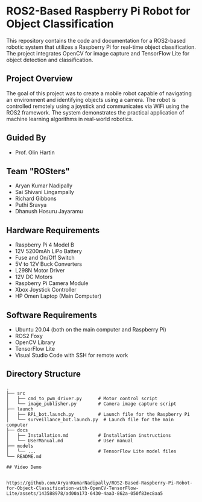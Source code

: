 # ROS2-Based Raspberry Pi Robot for Object Classification

This repository contains the code and documentation for a ROS2-based robotic system that utilizes a Raspberry Pi for real-time object classification. The project integrates OpenCV for image capture and TensorFlow Lite for object detection and classification.

## Project Overview

The goal of this project was to create a mobile robot capable of navigating an environment and identifying objects using a camera. The robot is controlled remotely using a joystick and communicates via WiFi using the ROS2 framework. The system demonstrates the practical application of machine learning algorithms in real-world robotics.

## Guided By

- Prof. Olin Hartin

## Team "ROSters"

- Aryan Kumar Nadipally
- Sai Shivani Lingampally
- Richard Gibbons
- Puthi Sravya
- Dhanush Hosuru Jayaramu

## Hardware Requirements

- Raspberry Pi 4 Model B
- 12V 5200mAh LiPo Battery
- Fuse and On/Off Switch
- 5V to 12V Buck Converters
- L298N Motor Driver
- 12V DC Motors
- Raspberry Pi Camera Module
- Xbox Joystick Controller
- HP Omen Laptop (Main Computer)

## Software Requirements

- Ubuntu 20.04 (both on the main computer and Raspberry Pi)
- ROS2 Foxy
- OpenCV Library
- TensorFlow Lite
- Visual Studio Code with SSH for remote work

## Directory Structure

```plaintext
.
├── src
│   ├── cmd_to_pwm_driver.py      # Motor control script
│   └── image_publisher.py        # Camera image capture script
├── launch
│   ├── RPi_bot.launch.py         # Launch file for the Raspberry Pi
│   └── surveillance_bot.launch.py  # Launch file for the main computer
├── docs
│   ├── Installation.md           # Installation instructions
│   └── UserManual.md             # User manual
├── models
│   └── ...                       # TensorFlow Lite model files
└── README.md

## Video Demo


https://github.com/AryanKumarNadipally/ROS2-Based-Raspberry-Pi-Robot-for-Object-Classification-with-OpenCV-TensorFlow-Lite/assets/143588978/ad00a173-6430-4aa3-862a-050f83ec8aa5



